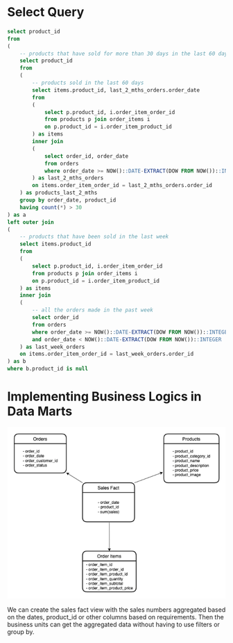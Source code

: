 # Select Query
```sql
select product_id
from
(
    -- products that have sold for more than 30 days in the last 60 days
    select product_id
    from
    (
        -- products sold in the last 60 days
        select items.product_id, last_2_mths_orders.order_date
        from 
        (
            select p.product_id, i.order_item_order_id
            from products p join order_items i
            on p.product_id = i.order_item_product_id
        ) as items
        inner join
        (
            select order_id, order_date
            from orders
            where order_date >= NOW()::DATE-EXTRACT(DOW FROM NOW())::INTEGER-60
        ) as last_2_mths_orders
        on items.order_item_order_id = last_2_mths_orders.order_id
    ) as products_last_2_mths
    group by order_date, product_id
    having count(*) > 30
) as a
left outer join
(
    -- products that have been sold in the last week
    select items.product_id
    from 
    (
        select p.product_id, i.order_item_order_id
        from products p join order_items i
        on p.product_id = i.order_item_product_id
    ) as items
    inner join
    (
        -- all the orders made in the past week
        select order_id
        from orders
        where order_date >= NOW()::DATE-EXTRACT(DOW FROM NOW())::INTEGER-7
        and order_date < NOW()::DATE-EXTRACT(DOW FROM NOW())::INTEGER
    ) as last_week_orders
    on items.order_item_order_id = last_week_orders.order_id
) as b
where b.product_id is null

```

# Implementing Business Logics in Data Marts

![Star Diagram](https://github.com/tokxinyi/SL-DE-Case-Study/blob/main/star_diagram.png)

We can create the sales fact view with the sales numbers aggregated based on the dates, product_id or other columns based on requirements. Then the business units can get the aggregated data without having to use filters or group by.